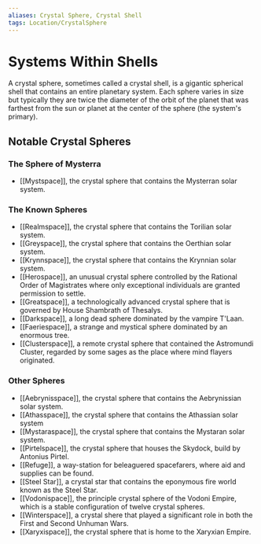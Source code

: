 ```yaml
---
aliases: Crystal Sphere, Crystal Shell
tags: Location/CrystalSphere
---
```

# Systems Within Shells
A crystal sphere, sometimes called a crystal shell, is a gigantic spherical shell that contains an entire planetary system. Each sphere varies in size but typically they are twice the diameter of the orbit of the planet that was farthest from the sun or planet at the center of the sphere (the system's primary).
## Notable Crystal Spheres
### The Sphere of Mysterra
- [[Mystspace]], the crystal sphere that contains the Mysterran solar system.
### The Known Spheres
- [[Realmspace]], the crystal sphere that contains the Torilian solar system.
- [[Greyspace]], the crystal sphere that contains the Oerthian solar system.
- [[Krynnspace]], the crystal sphere that contains the Krynnian solar system.
- [[Herospace]], an unusual crystal sphere controlled by the Rational Order of Magistrates where only exceptional individuals are granted permission to settle.
- [[Greatspace]], a technologically advanced crystal sphere that is governed by House Shambrath of Thesalys.
- [[Darkspace]], a long dead sphere dominated by the vampire T'Laan.
- [[Faeriespace]], a strange and mystical sphere dominated by an enormous tree.
- [[Clusterspace]], a remote crystal sphere that contained the Astromundi Cluster, regarded by some sages as the place where mind flayers originated.

### Other Spheres
- [[Aebrynisspace]], the crystal sphere that contains the Aebrynissian solar system.
- [[Athasspace]], the crystal sphere that contains the Athassian solar system
- [[Mystaraspace]], the crystal sphere that contains the Mystaran solar system.
- [[Pirtelspace]], the crystal sphere that houses the Skydock, build by Antonius Pirtel.
- [[Refuge]], a way-station for beleaguered spacefarers, where aid and supplies can be found.
- [[Steel Star]], a crystal star that contains the eponymous fire world known as the Steel Star.
- [[Vodonispace]], the principle crystal sphere of the Vodoni Empire, which is a stable configuration of twelve crystal spheres.
- [[Winterspace]], a crystal shere that played a significant role in both the First and Second Unhuman Wars.
- [[Xaryxispace]], the crystal sphere that is home to the Xaryxian Empire.